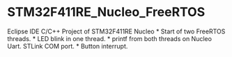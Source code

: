 STM32F411RE_Nucleo_FreeRTOS
===========================

Eclipse IDE C/C++ Project of STM32F411RE Nucleo
	* Start of two FreeRTOS threads.
	* LED blink in one thread.
	* printf from both threads on Nucleo Uart. STLink COM port.
	* Button interrupt.
